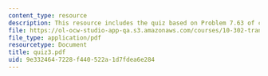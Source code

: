 ```yaml
---
content_type: resource
description: This resource includes the quiz based on Problem 7.63 of course text.
file: https://ol-ocw-studio-app-qa.s3.amazonaws.com/courses/10-302-transport-processes-fall-2004/9e3324647228f440522a1d7fdea6e284_quiz3.pdf
file_type: application/pdf
resourcetype: Document
title: quiz3.pdf
uid: 9e332464-7228-f440-522a-1d7fdea6e284
---
```

